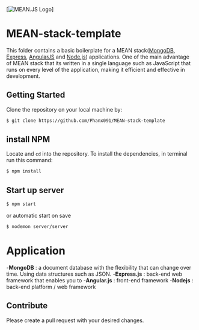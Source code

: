 
[![MEAN.JS Logo](https://www.navabrinditsolutions.com/wp-content/uploads/2017/12/mean_stack-about-1.png)]


# MEAN-stack-template

This folder contains a basic boilerplate for a MEAN stack([MongoDB](https://www.mongodb.org/), [Express](http://expressjs.com/), [AngularJS](https://angularjs.org/) and [Node.js](https://nodejs.org)) applications. One of the main advantage of MEAN stack that its written in a single language such as JavaScript that runs on every level of the application, making it efficient and effective in development. 

## Getting Started
Clone the repository on your local machine by:

```bash
$ git clone https://github.com/Phanx091/MEAN-stack-template
```
## install NPM
Locate and `cd` into the repository. To install the dependencies, in terminal run this command: 

```bash
$ npm install
```
## Start up server
```bash
$ npm start
```
or automatic start on save
```bash
$ nodemon server/server
```

# Application
-**MongoDB** : a document database with the flexibility that can change over time. Using data structures such as JSON. 
-**Express.js** : back-end web framework that enables you to
-**Angular.js** : front-end framework
-**Nodejs** : back-end platform / web framework

## Contribute
Please create a pull request with your desired changes.

